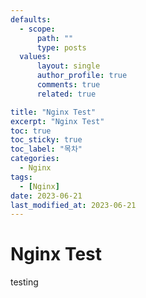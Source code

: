 ```yaml
---
defaults:
  - scope:
      path: ""
      type: posts
  values:
      layout: single
      author_profile: true
      comments: true
      related: true

title: "Nginx Test"
excerpt: "Nginx Test"
toc: true
toc_sticky: true
toc_label: "목차"
categories:
  - Nginx
tags:
  - [Nginx]
date: 2023-06-21
last_modified_at: 2023-06-21
---
```

# Nginx Test

testing
